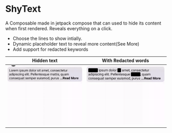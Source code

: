 # ShyText

A Composable made in jetpack compose that can used to hide its content when first rendered. Reveals everything on a click.
- Choose the lines to show intially.
- Dynamic placeholder text to reveal more content(See More)
- Add support for redacted keywords

Hidden text                | With Redacted words 
:-------------------------:|:-------------------------:
![](https://github.com/Ayu5h5hakya/ShyText/blob/master/sample.gif) | ![](https://github.com/Ayu5h5hakya/ShyText/blob/master/sample2.gif)
